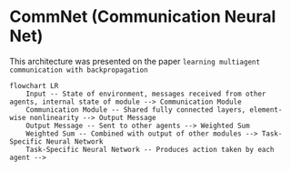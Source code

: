 # CommNet (Communication Neural Net)

This architecture was presented on the paper `learning multiagent communication with backpropagation` 

```mermaid
flowchart LR
    Input -- State of environment, messages received from other agents, internal state of module --> Communication Module
    Communication Module -- Shared fully connected layers, element-wise nonlinearity --> Output Message
    Output Message -- Sent to other agents --> Weighted Sum
    Weighted Sum -- Combined with output of other modules --> Task-Specific Neural Network
    Task-Specific Neural Network -- Produces action taken by each agent -->
